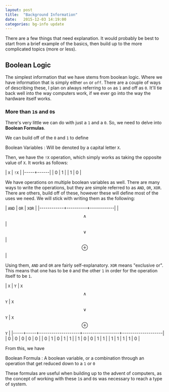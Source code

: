```yaml
---
layout: post
title:  "Background Information"
date:   2015-12-03 14:19:00
categories: bg-info update
---
```


There are a few things that need explanation. It would probably be best to
start from a brief example of the basics, then build up to the more complicated
topics (more or less).

## Boolean Logic

The simplest information that we have stems from boolean logic. Where we have
information that is simply either `on` or `off`. There are a 
couple of ways of describing these, I plan on always referring to `on` 
as `1` and off as `0`.  It'll tie back well into the way computers 
work, if we ever go into the way the hardware itself works.

### More than `1`s and `0`s

There's very little we can do with just a `1` and a `0`. So, we 
need to delve into **Boolean Formulas**. 

We can build off of the `0` and `1` to define

Boolean Variables
: Will be denoted by a capital letter `X`.

Then, we have the `!X` operation, which simply works as taking the 
opposite value of `X`. It works as follows:

| `X` | `!X` |
|-----+------|
|  0  |  1   |
|  1  |  0   |

We have operations on multiple boolean variables as well. There are many ways
to write the operations, but they are simple referred to as `AND`, 
`OR`, `XOR`.  There are others, build off of these, however these 
will define most of the uses we need. We will stick with writing them as the
following:

| `AND`      | `OR`     | `XOR`      |
|------------+----------+------------|
| $$\wedge$$ | $$\vee$$ | $$\oplus$$ |

Using them, `AND` and `OR` are fairly self-explanatory. `XOR` means 
"exclusive or". This means that one has to be `0` and the other `1` in order
for the operation itself to be `1`.

| `X` | `Y` | `X` $$\wedge$$ `Y` | `X` $$\vee$$ `Y` | `X` $$\oplus$$ `Y` |
|-----+-----+--------------------+------------------+--------------------|
| 0   | 0   | 0                  | 0                | 0                  |
| 0   | 1   | 0                  | 1                | 1                  |
| 1   | 0   | 0                  | 1                | 1                  |
| 1   | 1   | 1                  | 1                | 0                  |

From this, we have

Boolean Formula
: A boolean variable, or a combination through an operation that get reduced 
  down to a `1` or `0`

These formulas are useful when building up to the advent of computers, as the
concept of working with these `1`s and `0`s was necessary to reach a type of
system. 

